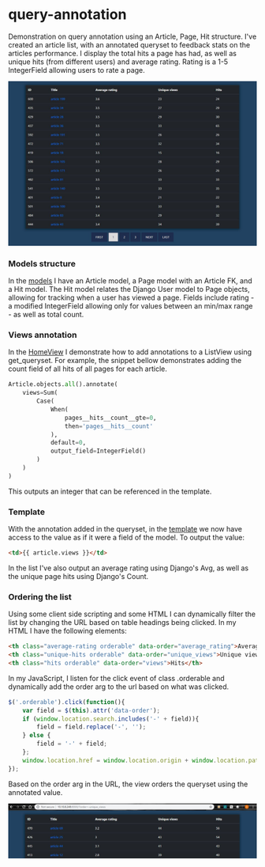 # query-annotation

Demonstration on query annotation using an Article, Page, Hit structure. I've created an article list, with an annotated queryset to feedback stats on the articles performance. I display the total hits a page has had, as well as unique hits (from different users) and average rating. Rating is a 1-5 IntegerField allowing users to rate a page.

![demo](https://github.com/bradster45/query-annotation/blob/master/demo/public/static/public/images/dashboard.JPG)

### Models structure

In the [models](https://github.com/bradster45/query-annotation/blob/master/demo/public/models.py) I have an Article model, a Page model with an Article FK, and a Hit model. The Hit model relates the Django User model to Page objects, allowing for tracking when a user has viewed a page. Fields include rating - a modified IntegerField allowing only for values between an min/max range - as well as total count.

### Views annotation

In the [HomeView](https://github.com/bradster45/query-annotation/blob/master/demo/public/views.py) I demonstrate how to add annotations to a ListView using get_queryset. For example, the snippet bellow demonstrates adding the count field of all hits of all pages for each article.

```python
Article.objects.all().annotate(
    views=Sum(
        Case(
            When(
                pages__hits__count__gte=0,
                then='pages__hits__count'
            ),
            default=0,
            output_field=IntegerField()
        )
    )
)
```

This outputs an integer that can be referenced in the template.

### Template

With the annotation added in the queryset, in the [template](https://github.com/bradster45/query-annotation/blob/master/demo/public/templates/public/article_list.html) we now have access to the value as if it were a field of the model. To output the value:

```html
<td>{{ article.views }}</td>
```

In the list I've also output an average rating using Django's Avg, as well as the unique page hits using Django's Count.

### Ordering the list

Using some client side scripting and some HTML I can dynamically filter the list by changing the URL based on table headings being clicked. In my HTML I have the following <th> elements:
  
```html
<th class="average-rating orderable" data-order="average_rating">Average rating</th>
<th class="unique-hits orderable" data-order="unique_views">Unique views</th>
<th class="hits orderable" data-order="views">Hits</th>
```

In my JavaScript, I listen for the click event of class .orderable and dynamically add the order arg to the url based on what was clicked.

```javascript
$('.orderable').click(function(){
    var field = $(this).attr('data-order');
    if (window.location.search.includes('-' + field)){
        field = field.replace('-', '');
    } else {
        field = '-' + field;
    };
    window.location.href = window.location.origin + window.location.pathname + '?order=' + field;
});
```

Based on the order arg in the URL, the view orders the queryset using the annotated value.

![ordering demo](https://github.com/bradster45/query-annotation/blob/master/demo/public/static/public/images/ordering.JPG)
